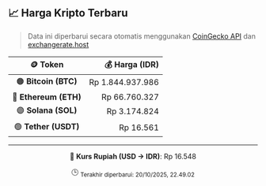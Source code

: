 

<!-- HARGA_KRIPTO -->
## 📈 Harga Kripto Terbaru

> Data ini diperbarui secara otomatis menggunakan [CoinGecko API](https://www.coingecko.com/) dan [exchangerate.host](https://exchangerate.host/)

<div align="center">

| 🪙 Token | 💰 Harga (IDR) |
|:------:|---------------:|
| 🟠 **Bitcoin (BTC)**   | Rp 1.844.937.986 |
| 🔵 **Ethereum (ETH)**  | Rp 66.760.327 |
| 🟣 **Solana (SOL)**    | Rp 3.174.824 |
| 🟢 **Tether (USDT)**   | Rp 16.561 |

---

💱 **Kurs Rupiah (USD → IDR)**: Rp 16.548

🕒 <sub>Terakhir diperbarui: 20/10/2025, 22.49.02</sub>

</div>
<!-- /HARGA_KRIPTO -->
